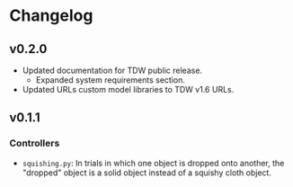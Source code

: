 # Changelog

## v0.2.0

- Updated documentation for TDW public release.
  - Expanded system requirements section.
- Updated URLs custom model libraries to TDW v1.6 URLs.

## v0.1.1

### Controllers

- `squishing.py`: In trials in which one object is dropped onto another, the "dropped" object is a solid object instead of a squishy cloth object.